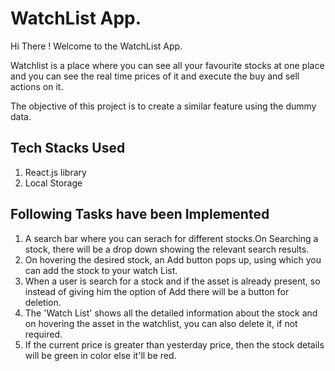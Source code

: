 # WatchList App.

Hi There ! Welcome to the WatchList App.

Watchlist is a place where you can see all your favourite stocks at one place and you can see the real time prices of it and execute the buy and sell actions on it.

The objective of this project is to create a similar feature using the dummy data.

## Tech Stacks Used
1. React.js library
2. Local Storage

## Following Tasks have been Implemented
1. A search bar where you can serach for different stocks.On Searching a stock, there will be a drop down showing the relevant search results.
2. On hovering the desired stock, an Add button pops up, using which you can add the stock to your watch List.
3. When a user is search for a stock and if the asset is already present, so instead of giving him the option of Add there will be a button for deletion.
4. The 'Watch List' shows all the detailed information about the stock and on hovering the asset in the watchlist, you can also delete it, if not required.
5. If the current price is greater than yesterday price, then the stock details will be green in color else it'll be red.
